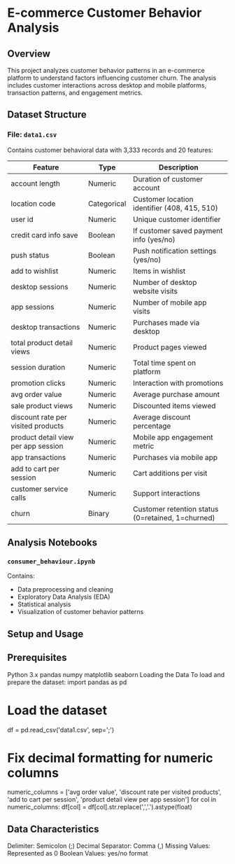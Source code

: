   # E-commerce Customer Behavior Analysis

## Overview
This project analyzes customer behavior patterns in an e-commerce platform to understand factors influencing customer churn. The analysis includes customer interactions across desktop and mobile platforms, transaction patterns, and engagement metrics.

## Dataset Structure

### File: `data1.csv`
Contains customer behavioral data with 3,333 records and 20 features:

| Feature | Type | Description |
|---------|------|-------------|
| account length | Numeric | Duration of customer account |
| location code | Categorical | Customer location identifier (408, 415, 510) |
| user id | Numeric | Unique customer identifier |
| credit card info save | Boolean | If customer saved payment info (yes/no) |
| push status | Boolean | Push notification settings (yes/no) |
| add to wishlist | Numeric | Items in wishlist |
| desktop sessions | Numeric | Number of desktop website visits |
| app sessions | Numeric | Number of mobile app visits |
| desktop transactions | Numeric | Purchases made via desktop |
| total product detail views | Numeric | Product pages viewed |
| session duration | Numeric | Total time spent on platform |
| promotion clicks | Numeric | Interaction with promotions |
| avg order value | Numeric | Average purchase amount |
| sale product views | Numeric | Discounted items viewed |
| discount rate per visited products | Numeric | Average discount percentage |
| product detail view per app session | Numeric | Mobile app engagement metric |
| app transactions | Numeric | Purchases via mobile app |
| add to cart per session | Numeric | Cart additions per visit |
| customer service calls | Numeric | Support interactions |
| churn | Binary | Customer retention status (0=retained, 1=churned) |

## Analysis Notebooks

### `consumer_behaviour.ipynb`
Contains:
- Data preprocessing and cleaning
- Exploratory Data Analysis (EDA)
- Statistical analysis
- Visualization of customer behavior patterns

## Setup and Usage
## Prerequisites
Python 3.x
pandas
numpy
matplotlib
seaborn
Loading the Data
To load and prepare the dataset:
import pandas as pd

# Load the dataset
df = pd.read_csv('data1.csv', sep=';')

# Fix decimal formatting for numeric columns
numeric_columns = ['avg order value', 'discount rate per visited products', 
                  'add to cart per session', 'product detail view per app session']
for col in numeric_columns:
    df[col] = df[col].str.replace(',','.').astype(float)

## Data Characteristics
Delimiter: Semicolon (;)
Decimal Separator: Comma (,)
Missing Values: Represented as 0
Boolean Values: yes/no format
